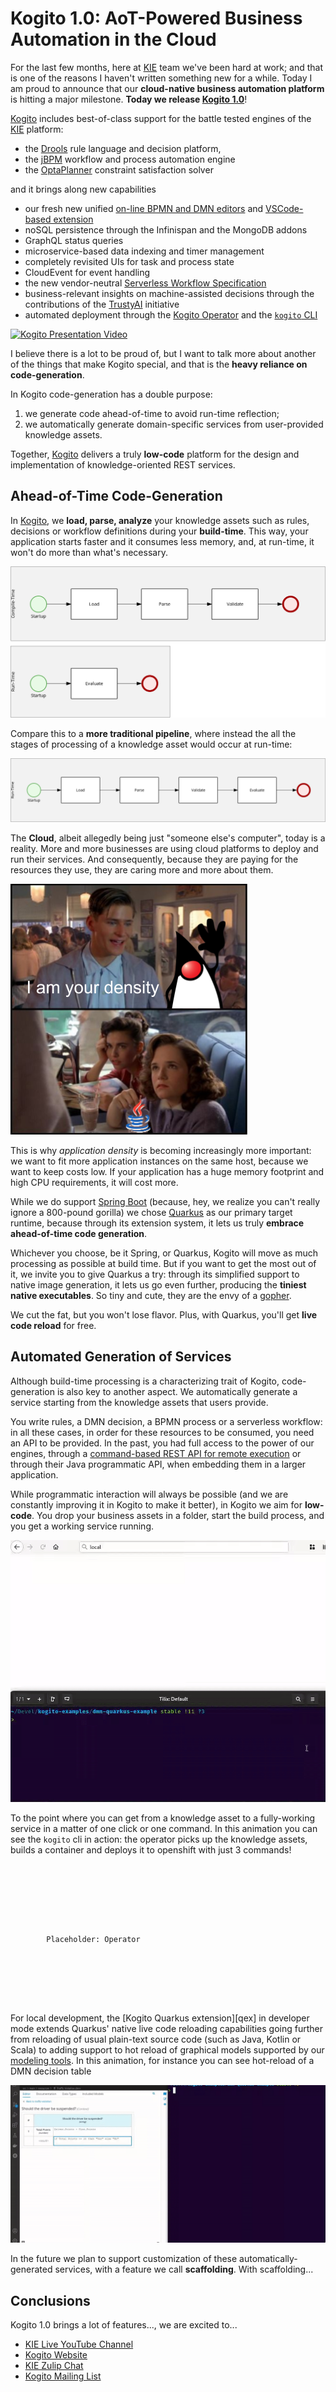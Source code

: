# Kogito 1.0: AoT-Powered Business Automation in the Cloud 

For the last few months, here at [KIE][kie] team we've been hard at work; and that is one of the reasons I haven't written something new for a while. Today I am proud to announce that our **cloud-native business automation platform** is hitting a major milestone. **Today we release [Kogito 1.0][kgt]**! 

[Kogito][kgt] includes best-of-class support for the battle tested engines of
the [KIE][kie] platform: 

- the [Drools][drl] rule language and decision platform, 
- the [jBPM][jbpm] workflow and process automation engine 
- the [OptaPlanner][opt] constraint satisfaction solver

and it brings along new capabilities 
- our fresh new unified [on-line BPMN and DMN editors](https://kiegroup.github.io/kogito-online/#/) and [VSCode-based extension](https://marketplace.visualstudio.com/items?itemName=kie-group.vscode-extension-kogito-bundle)
- noSQL persistence through the Infinispan and the MongoDB addons
- GraphQL status queries
- microservice-based data indexing and timer management
- completely revisited UIs for task and process state 
- CloudEvent for event handling
- the new vendor-neutral [Serverless Workflow Specification](sws)
- business-relevant insights on machine-assisted decisions through the contributions of the [TrustyAI](tai) initiative
- automated deployment through the [Kogito Operator][kop] and the [`kogito` CLI][kli]


[![Kogito Presentation Video](https://img.youtube.com/vi/2Ci_WcYtLrU/0.jpg)](https://www.youtube.com/watch?v=2Ci_WcYtLrU)


I believe there is a lot to be proud of, but I want to talk more about another of the things that make Kogito special, and that is the **heavy reliance on code-generation**. 

In Kogito code-generation has a double purpose: 
1. we generate code ahead-of-time to avoid run-time reflection; 
2. we automatically generate domain-specific services from user-provided knowledge assets.

Together, [Kogito][kgt] delivers a truly **low-code** platform for the design and implementation of knowledge-oriented REST services. 

## Ahead-of-Time Code-Generation

In [Kogito][kgt], we **load, parse, analyze** your knowledge assets such as rules, decisions or workflow definitions during your **build-time**. This way, your application starts faster and it consumes less memory, and, at run-time, it won't do more than what's necessary.

![flow1](imgs/flow2.png)

Compare this to a **more traditional pipeline**, where instead the all the stages of processing of a knowledge asset would occur at run-time:

![flow1](imgs/flow1.png)


The **Cloud**, albeit allegedly being just "someone else's computer", today is a reality. More and more businesses are using cloud platforms to deploy and run their services. And consequently, because they are paying for the resources they use, they are caring more and more about them.

![I am your density](imgs/density.png)

This is why *application density* is becoming increasingly more important: we want to fit more application instances on the same host, because we want to keep costs low. If your application has a huge memory footprint and high CPU requirements, it will cost more.

While we do support [Spring Boot][spb] (because, hey, we realize you can't really ignore a 800-pound gorilla) we chose [Quarkus][qks] as our primary target runtime, because through its extension system, it lets us truly **embrace ahead-of-time code generation**.

Whichever you choose, be it Spring, or Quarkus, Kogito will move as much processing as possible at build time. But if you want to get the most out of it, we invite you to give Quarkus a try: through its simplified support to native image generation, it lets us go even further, producing the **tiniest native executables**. So tiny and cute, they are the envy of a [gopher](https://blog.golang.org/gopher).

We cut the fat, but you won't lose flavor. Plus, with Quarkus, you'll get **live code reload** for free.


## Automated Generation of Services

Although build-time processing is a characterizing trait of Kogito, code-generation is also key to another aspect. We automatically generate a service starting from the knowledge assets that users provide.

You write rules, a DMN decision, a BPMN process or a serverless workflow: in all these cases, in order for these resources to be consumed, you need an API to be provided. In the past, you had full access to the power of our engines, through  a [command-based REST API for remote execution](#insert-url-here) or through their Java programmatic API, when embedding them in a larger application.

While programmatic interaction will always be possible (and we are constantly improving it in Kogito to make it better), in Kogito we aim for **low-code**. You drop your business assets in a folder, start the build process, and you get a working service running.

![Kogito Codegen](imgs/kogito-codegen.gif)


To the point where you can get from a knowledge asset to a fully-working service in a matter of one click or one command. In this animation you can see the `kogito` cli in action: the operator picks up the knowledge assets, builds a container and deploys it to openshift with just 3 commands!


```







        Placeholder: Operator







```


For local development, the [Kogito Quarkus extension][qex] in developer mode extends Quarkus' native live code reloading capabilities going further from reloading of usual plain-text source code (such as Java, Kotlin or Scala) to adding support to hot reload of graphical models supported by our [modeling tools](https://marketplace.visualstudio.com/items?itemName=kie-group.vscode-extension-kogito-bundle). In this animation, for instance you can see hot-reload of a DMN decision table

![BPMN](imgs/hot-reload.gif)

In the future we plan to support customization of these automatically-generated services, with a feature we call **scaffolding**. With scaffolding...

## Conclusions

Kogito 1.0 brings a lot of features..., we are excited to...


- [KIE Live YouTube Channel][kielive]
- [Kogito Website][kgt]
- [KIE Zulip Chat][zlp]
- [Kogito Mailing List][kml]


[kgt]: https://kogito.kie.org
[kie]: http://kie.org
[drl]: http://www.drools.org/
[jbpm]: http://www.jbpm.org/
[opt]: http://www.optaplanner.org/
[sws]: https://serverlessworkflow.io/
[tai]: https://blog.kie.org/2020/06/trusty-ai-introduction.html
[kop]: https://operatorhub.io/operator/kogito-operator 
[kli]: https://github.com/kiegroup/kogito-cloud-operator/blob/master/README.md

[qks]: https://quarkus.io
[spb]: https://spring.io/projects/spring-boot

[kielive]: https://www.youtube.com/playlist?list=PLo3ZScdD9hW4S94iT3ZgOWm8asSHuMDYn
[zlp]: https://kie.zulipchat.com
[kml]: https://groups.google.com/forum/#!msgid/kogito-development/
